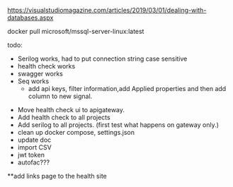 https://visualstudiomagazine.com/articles/2019/03/01/dealing-with-databases.aspx

docker pull microsoft/mssql-server-linux:latest


todo:

* Serilog works, had to put connection string case sensitive
* health check works
* swagger works
* Seq works
	* add api keys, filter information,add Applied properties and then add column to new signal.


- Move health check ui to apigateway.
- Add health check to all projects
- Add serilog to all projects. (first test what happens on gateway only.)
- clean up docker compose, settings.json
- update doc
- import CSV
- jwt token
- autofac???

**add links page to the health site